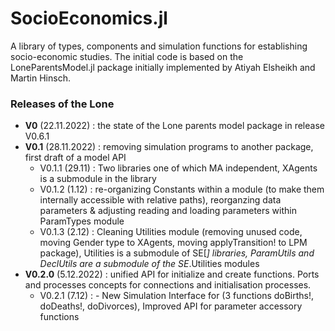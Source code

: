 # SocioEconomics.jl 

A library of types, components and simulation functions for establishing socio-economic studies. The initial code is based on the LoneParentsModel.jl package initially implemented by Atiyah Elsheikh and Martin Hinsch.  

### Releases of the Lone 
- **V0**     (22.11.2022) : the state of the Lone parents model package in release V0.6.1
- **V0.1**  (28.11.2022) : removing simulation programs to another package, first draft of a model API 
   - V0.1.1 (29.11) : Two libraries one of which MA independent, XAgents is a submodule in the library   
   - V0.1.2 (1.12)  : re-organizing Constants within a module (to make them internally accessible with relative paths), reorganzing data parameters & adjusting reading and loading parameters within ParamTypes module
   - V0.1.3 (2.12)  : Cleaning Utilities module (removing unused code, moving Gender type to XAgents, moving applyTransition! to LPM package), Utilities is a submodule of SE[*] libraries, ParamUtils and DeclUtils are a submodule of the SE*.Utilities modules 
- **V0.2.0** (5.12.2022) : unified API for initialize and create functions. Ports and processes concepts for connections and initialisation processes. 
   - V0.2.1  (7.12) : - New Simulation Interface for (3 functions doBirths!, doDeaths!, doDivorces), Improved API for parameter accessory functions 


